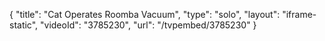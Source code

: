 {
    "title": "Cat Operates Roomba Vacuum",
    "type": "solo",
    "layout": "iframe-static",
    "videoId": "3785230",
    "url": "\/tvpembed\/3785230"
}